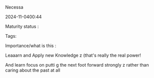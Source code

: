 Necessa

2024-11-0400:44

Maturity  status : 

Tags: 

Importance/what is this  : 


Leaaarn and Apply new Knowledge z (that's really the real power! 

And learn focus on putti g the next foot forward strongly z rather than caring about the past at all 
